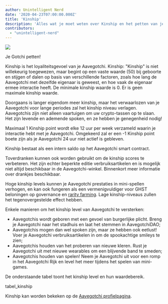 ```yaml
---
author: Unintelligent Nerd
date: '2020-04-23T07:00:00.000Z'
title: 'Kinship'
description: 'Alles wat je moet weten over Kinship en het petten van je Gotchi!'
contributors:
  - "unintelligent-nerd"
---
```


<div class="headerImageContainer">
<img class="headerImage" src="/kinship/petgotchi.gif">
<p class="headerImageText">Je Gotchi petten!</p>
</div>

Kinship is het loyaliteitsgevoel van je Aavegotchi. Kinship: "Kinship" is niet willekeurig toegewezen, maar begint op een vaste waarde (50) bij geboorte en stijgen of dalen op basis van verschillende factoren, zoals hoe lang de Aavegotchi met dezelfde eigenaar is geweest, en hoe vaak de eigenaar ermee interactie heeft. De minimale kinship waarde is 0. Er is geen maximale kinship waarde.

Doorgaans is langer eigendom meer kinship, maar het verwaarlozen van je Aavegotchi voor lange periodes zal het kinship niveau verlagen. Aavegotchis zijn niet alleen vaartuigen om uw crypto-tassen op te slaan. Het zijn levende en ademende spoken, en ze hebben je genegenheid nodig!

Maximaal 1 Kinship point wordt elke 12 uur per week verzameld waarin je interactie hebt met je Aavegotchi. Omgekeerd zal er een -1 Kinship point boete zijn als je Aavegotchi 24 uur niet actief is gebleven.

Kinship bestaat als een intern saldo op het Aavegotchi smart contract.

Toverdranken kunnen ook worden gebruikt om de kinship scores te verbeteren. Het zijn echter beperkte editie verbruiksartikelen en is mogelijk niet altijd beschikbaar in de Aavegotchi-winkel. Binnenkort meer informatie over drankjes beschikbaar.

Hoge kinship levels kunnen je Aavegotchi prestaties in mini-spellen verhogen, en kan ook fungeren als een vermenigvuldiger voor GHST beloningen op governance en [rarity farming](/rarity-farming). Lage kinship-niveaus zullen het tegenovergestelde effect hebben.

Enkele manieren om het kinship level van Aavegotchi te versterken:

* Aavegotchis wordt geboren met een gevoel van burgerlijke plicht. Breng je Aavegotchi naar het stadhuis en laat het stemmen in AavegotchiDAO;
* Aavegotchis mogen dan wel spoken zijn, maar ze hebben ook eetlust! Voer je Aavegotchi verbruiksartikelen in om de spookachtige smileys te zien;
* Aavegotchis houden van het proberen van nieuwe kleren. Rust je Aavegotchi uit met nieuwe wearables om een blijvende band te smeden;
* Aavegotchis houden van spelen! Neem je Aavegotchi uit voor een romp in het Aavegotchi Rijk en level het meer tijdens het spelen van mini-games.

De onderstaande tabel toont het kinship level en hun waardebereik.

tabel_kinship

Kinship kan worden bekeken op de [Aavegotchi profielpagina](/aavegotchi-profile).